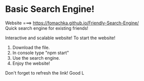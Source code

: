 # Basic Search Engine! 
Website ===> https://fomachka.github.io/Friendly-Search-Engine/
\
Quick search engine for existing friends!

Interactive and scalable website!
To start the website!
1. Download the file.
2. In console type "npm start"
3. Use the search engine.
4. Enjoy the website!

Don't forget to refresh the link!
Good L

